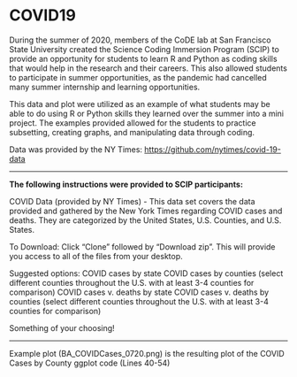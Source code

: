 # COVID19

During the summer of 2020, members of the CoDE lab at San Francisco State University created the Science Coding Immersion Program (SCIP) 
to provide an opportunity for students to learn R and Python as coding skills that would help in the research and their careers. This also allowed students
to participate in summer opportunities, as the pandemic had cancelled many summer internship and learning opportunities. 

This data and plot were utilized as an example of what students may be able to do using R or Python skills they learned over the summer into a mini project. 
The examples provided allowed for the students to practice subsetting, creating graphs, and manipulating data through coding.

Data was provided by the NY Times: https://github.com/nytimes/covid-19-data

-----------------------------------------------------------------------------------------------------------------------------------------------------------------------------------
**The following instructions were provided to SCIP participants:**

COVID Data (provided by NY Times) - This data set covers the data provided and gathered by the New York Times regarding COVID cases and deaths. They are categorized by the United States, U.S. Counties, and U.S. States.

To Download: Click “Clone” followed by “Download zip”. This will provide you access to all of the files from your desktop.

Suggested options: 
COVID cases by state
COVID cases by counties (select different counties throughout the U.S. with at least 3-4 counties for comparison)
COVID cases v. deaths by state
COVID cases v. deaths by counties (select different counties throughout the U.S. with at least 3-4 counties for comparison)

Something of your choosing!

-----------------------------------------------------------------------------------------------------------------------------------------------------------------------------------

Example plot (BA_COVIDCases_0720.png) is the resulting plot of the COVID Cases by County ggplot code (Lines 40-54)
